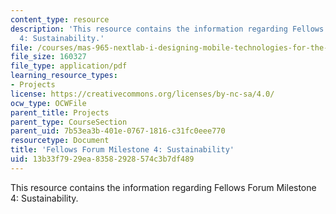 ```yaml
---
content_type: resource
description: 'This resource contains the information regarding Fellows Forum Milestone
  4: Sustainability.'
file: /courses/mas-965-nextlab-i-designing-mobile-technologies-for-the-next-billion-users-fall-2008/13b33f7929ea83582928574c3b7df489_MITMAS_965F08_fellows_m4.pdf
file_size: 160327
file_type: application/pdf
learning_resource_types:
- Projects
license: https://creativecommons.org/licenses/by-nc-sa/4.0/
ocw_type: OCWFile
parent_title: Projects
parent_type: CourseSection
parent_uid: 7b53ea3b-401e-0767-1816-c31fc0eee770
resourcetype: Document
title: 'Fellows Forum Milestone 4: Sustainability'
uid: 13b33f79-29ea-8358-2928-574c3b7df489
---
```

This resource contains the information regarding Fellows Forum Milestone 4: Sustainability.